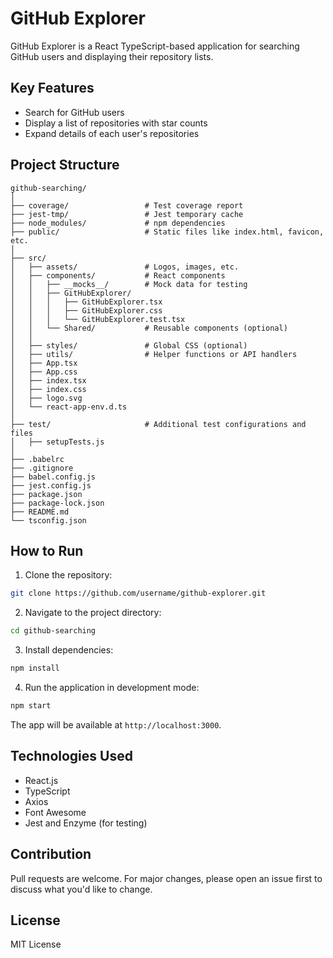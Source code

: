 # GitHub Explorer

GitHub Explorer is a React TypeScript-based application for searching GitHub users and displaying their repository lists.

## Key Features
- Search for GitHub users
- Display a list of repositories with star counts
- Expand details of each user's repositories

## Project Structure
```
github-searching/
│
├── coverage/                 # Test coverage report
├── jest-tmp/                 # Jest temporary cache
├── node_modules/             # npm dependencies
├── public/                   # Static files like index.html, favicon, etc.
│
├── src/
│   ├── assets/               # Logos, images, etc.
│   ├── components/           # React components
│   │   ├── __mocks__/        # Mock data for testing
│   │   ├── GitHubExplorer/
│   │   │   ├── GitHubExplorer.tsx
│   │   │   ├── GitHubExplorer.css
│   │   │   └── GitHubExplorer.test.tsx
│   │   └── Shared/           # Reusable components (optional)
│   │
│   ├── styles/               # Global CSS (optional)
│   ├── utils/                # Helper functions or API handlers
│   ├── App.tsx
│   ├── App.css
│   ├── index.tsx
│   ├── index.css
│   ├── logo.svg
│   └── react-app-env.d.ts
│
├── test/                     # Additional test configurations and files
│   ├── setupTests.js
│
├── .babelrc
├── .gitignore
├── babel.config.js
├── jest.config.js
├── package.json
├── package-lock.json
├── README.md
└── tsconfig.json
```

## How to Run

1. Clone the repository:
```bash
git clone https://github.com/username/github-explorer.git
```

2. Navigate to the project directory:
```bash
cd github-searching
```

3. Install dependencies:
```bash
npm install
```

4. Run the application in development mode:
```bash
npm start
```

The app will be available at `http://localhost:3000`.

## Technologies Used
- React.js
- TypeScript
- Axios
- Font Awesome
- Jest and Enzyme (for testing)

## Contribution
Pull requests are welcome. For major changes, please open an issue first to discuss what you'd like to change.

## License
MIT License
